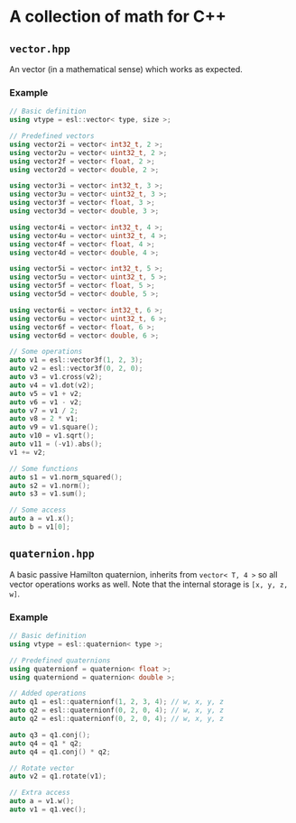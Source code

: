 # A collection of math for C++

## `vector.hpp`

An vector (in a mathematical sense) which works as expected.

### Example

```C++
// Basic definition
using vtype = esl::vector< type, size >;

// Predefined vectors
using vector2i = vector< int32_t, 2 >;
using vector2u = vector< uint32_t, 2 >;
using vector2f = vector< float, 2 >;
using vector2d = vector< double, 2 >;

using vector3i = vector< int32_t, 3 >;
using vector3u = vector< uint32_t, 3 >;
using vector3f = vector< float, 3 >;
using vector3d = vector< double, 3 >;

using vector4i = vector< int32_t, 4 >;
using vector4u = vector< uint32_t, 4 >;
using vector4f = vector< float, 4 >;
using vector4d = vector< double, 4 >;

using vector5i = vector< int32_t, 5 >;
using vector5u = vector< uint32_t, 5 >;
using vector5f = vector< float, 5 >;
using vector5d = vector< double, 5 >;

using vector6i = vector< int32_t, 6 >;
using vector6u = vector< uint32_t, 6 >;
using vector6f = vector< float, 6 >;
using vector6d = vector< double, 6 >;

// Some operations
auto v1 = esl::vector3f(1, 2, 3);
auto v2 = esl::vector3f(0, 2, 0);
auto v3 = v1.cross(v2);
auto v4 = v1.dot(v2);
auto v5 = v1 + v2;
auto v6 = v1 - v2;
auto v7 = v1 / 2;
auto v8 = 2 * v1;
auto v9 = v1.square();
auto v10 = v1.sqrt();
auto v11 = (-v1).abs();
v1 += v2;

// Some functions
auto s1 = v1.norm_squared();
auto s2 = v1.norm();
auto s3 = v1.sum();

// Some access
auto a = v1.x();
auto b = v1[0];
```

## `quaternion.hpp`

A basic passive Hamilton quaternion, inherits from `vector< T, 4 >` so all vector operations works as well. Note that the internal storage is `[x, y, z, w]`.

### Example

```C++
// Basic definition
using vtype = esl::quaternion< type >;

// Predefined quaternions
using quaternionf = quaternion< float >;
using quaterniond = quaternion< double >;

// Added operations
auto q1 = esl::quaternionf(1, 2, 3, 4); // w, x, y, z
auto q2 = esl::quaternionf(0, 2, 0, 4); // w, x, y, z
auto q2 = esl::quaternionf(0, 2, 0, 4); // w, x, y, z

auto q3 = q1.conj();
auto q4 = q1 * q2;
auto q4 = q1.conj() * q2;

// Rotate vector
auto v2 = q1.rotate(v1);

// Extra access
auto a = v1.w();
auto v1 = q1.vec();
```
